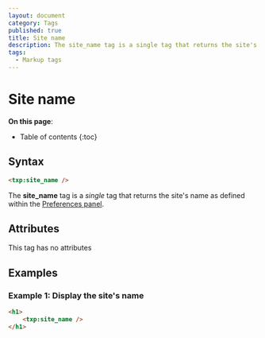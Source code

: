 ```yaml
---
layout: document
category: Tags
published: true
title: Site name
description: The site_name tag is a single tag that returns the site's name as defined within the Preferences panel.
tags:
  - Markup tags
---
```


# Site name

**On this page**:

* Table of contents
{:toc}

## Syntax

~~~ html
<txp:site_name />
~~~

The **site_name** tag is a *single* tag that returns the site's name as defined within the [Preferences panel](https://docs.textpattern.com/administration/preferences-panel).

## Attributes

This tag has no attributes

## Examples

### Example 1: Display the site's name

~~~ html
<h1>
    <txp:site_name />
</h1>
~~~
